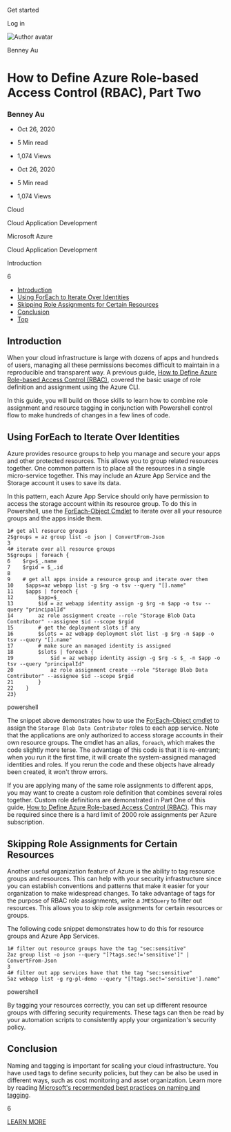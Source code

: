 <span data-css-15b13by="" aria-hidden="false">Get started</span>

<span data-css-15b13by="" aria-hidden="false">Log in</span>

<img src="../../pluralsight.imgix.net/author/lg/7aa57bc1-6266-4719-a497-c3ab18a28f5d.png" alt="Author avatar" class="jsx-3841407315" />

Benney Au

How to Define Azure Role-based Access Control (RBAC), Part Two
==============================================================

### Benney Au

-   Oct 26, 2020
-   5 Min read
-   1,074 Views

-   Oct 26, 2020
-   <span class="jsx-3759398792" itemprop="timeRequired">5 Min</span> read
-   1,074 Views

<span class="jsx-3759398792"></span>

<span data-css-1997kh1="">Cloud</span>

<span class="jsx-3759398792"></span>

<span data-css-1997kh1="">Cloud Application Development</span>

<span class="jsx-3759398792"></span>

<span data-css-1997kh1="">Microsoft Azure</span>

<span class="jsx-3759398792"></span>

<span data-css-1997kh1="">Cloud Application Development</span>

Introduction

6

-   <a href="#module-introduction" class="menu-link">Introduction</a>
-   <a href="#module-usingforeachtoiterateoveridentities" class="menu-link">Using ForEach to Iterate Over Identities</a>
-   <a href="#module-skippingroleassignmentsforcertainresources" class="menu-link">Skipping Role Assignments for Certain Resources</a>
-   <a href="#module-conclusion" class="menu-link">Conclusion</a>
-   <a href="#top" class="menu-link">Top</a>

Introduction
------------

When your cloud infrastructure is large with dozens of apps and hundreds of users, managing all these permissions becomes difficult to maintain in a reproducible and transparent way. A previous guide, [How to Define Azure Role-based Access Control (RBAC)](https://app.pluralsight.com/guides/how-to-define-azure-rbac), covered the basic usage of role definition and assignment using the Azure CLI.

In this guide, you will build on those skills to learn how to combine role assignment and resource tagging in conjunction with Powershell control flow to make hundreds of changes in a few lines of code.

Using ForEach to Iterate Over Identities
----------------------------------------

Azure provides resource groups to help you manage and secure your apps and other protected resources. This allows you to group related resources together. One common pattern is to place all the resources in a single micro-service together. This may include an Azure App Service and the Storage account it uses to save its data.

In this pattern, each Azure App Service should only have permission to access the storage account within its resource group. To do this in Powershell, use the [ForEach-Object Cmdlet](https://docs.microsoft.com/en-us/powershell/module/microsoft.powershell.core/foreach-object?view=powershell-7) to iterate over all your resource groups and the apps inside them.

    1# get all resource groups
    2$groups = az group list -o json | ConvertFrom-Json
    3
    4# iterate over all resource groups
    5$groups | foreach {
    6    $rg=$_.name
    7    $rgid = $_.id
    8
    9    # get all apps inside a resource group and iterate over them
    10    $apps=az webapp list -g $rg -o tsv --query "[].name"
    11    $apps | foreach {
    12        $app=$_
    13        $id = az webapp identity assign -g $rg -n $app -o tsv --query "principalId"
    14        az role assignment create --role "Storage Blob Data Contributor" --assignee $id --scope $rgid
    15        # get the deployment slots if any
    16        $slots = az webapp deployment slot list -g $rg -n $app -o tsv --query "[].name"
    17        # make sure an managed identity is assigned
    18        $slots | foreach {
    19            $id = az webapp identity assign -g $rg -s $_ -n $app -o tsv --query "principalId"
    20            az role assignment create --role "Storage Blob Data Contributor" --assignee $id --scope $rgid
    21        }
    22    }
    23}

powershell

The snippet above demonstrates how to use the [ForEach-Object cmdlet](https://docs.microsoft.com/en-us/powershell/module/microsoft.powershell.core/foreach-object?view=powershell-7) to assign the <span class="jsx-3120878690">`Storage Blob Data Contributor`</span> roles to each app service. Note that the applications are only authorized to access storage accounts in their own resource groups. The cmdlet has an alias, <span class="jsx-3120878690">`foreach`</span>, which makes the code slightly more terse. The advantage of this code is that it is re-entrant; when you run it the first time, it will create the system-assigned managed identities and roles. If you rerun the code and these objects have already been created, it won't throw errors.

If you are applying many of the same role assignments to different apps, you may want to create a custom role definition that combines several roles together. Custom role definitions are demonstrated in Part One of this guide, [How to Define Azure Role-based Access Control (RBAC)](https://app.pluralsight.com/guides/how-to-define-azure-rbac). This may be required since there is a hard limit of 2000 role assignments per Azure subscription.

Skipping Role Assignments for Certain Resources
-----------------------------------------------

Another useful organization feature of Azure is the ability to tag resource groups and resources. This can help with your security infrastructure since you can establish conventions and patterns that make it easier for your organization to make widespread changes. To take advantage of tags for the purpose of RBAC role assignments, write a <span class="jsx-3120878690">`JMESQuery`</span> to filter out resources. This allows you to skip role assignments for certain resources or groups.

The following code snippet demonstrates how to do this for resource groups and Azure App Services.

    1# filter out resource groups have the tag "sec:sensitive"
    2az group list -o json --query "[?tags.sec!='sensitive']" | ConvertFrom-Json
    3
    4# filter out app services have that the tag "sec:sensitive"
    5az webapp list -g rg-pl-demo --query "[?tags.sec!='sensitive'].name"

powershell

By tagging your resources correctly, you can set up different resource groups with differing security requirements. These tags can then be read by your automation scripts to consistently apply your organization's security policy.

Conclusion
----------

Naming and tagging is important for scaling your cloud infrastructure. You have used tags to define security policies, but they can be also be used in different ways, such as cost monitoring and asset organization. Learn more by reading [Microsoft's recommended best practices on naming and tagging](https://docs.microsoft.com/en-us/azure/cloud-adoption-framework/ready/azure-best-practices/naming-and-tagging).

6

[<span data-css-15b13by="" aria-hidden="false">LEARN MORE</span>](https://www.pluralsight.com/product/paths)
